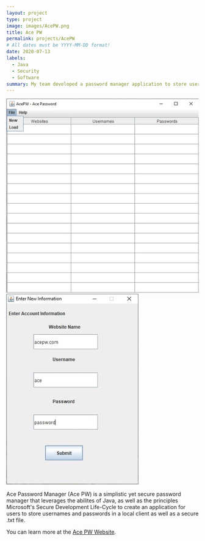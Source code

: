 ```yaml
---
layout: project
type: project
image: images/AcePW.png
title: Ace PW
permalink: projects/AcePW
# All dates must be YYYY-MM-DD format!
date: 2020-07-13
labels:
  - Java
  - Security
  - Software
summary: My team developed a password manager application to store user's passwords and keep them secure using encryption and other security features.
---
```


<div class="ui small rounded images">
  <img class="ui image" src="../images/ace1.jpg">
  <img class="ui image" src="../images/ace2.jpg">
</div>

Ace Password Manager (Ace PW) is a simplistic yet secure password manager that leverages the abilites of Java, as well as the principles Microsoft's Secure Development Life-Cycle to create an application for users to store usernames and passwords in a local client as well as a secure .txt file.

You can learn more at the [Ace PW Website](https://github.com/christiancheshire/AcePassWord-AcePW).



